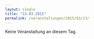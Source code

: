 ```yaml
---
layout: single
title: "13.03.2015"
permalink: /veranstaltungen/2015/03/13/
---
```


Keine Veranstaltung an diesem Tag.
